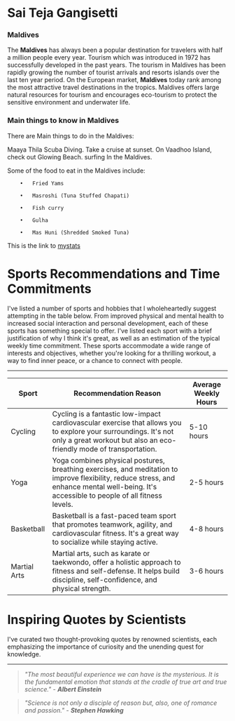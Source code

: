 # Sai Teja Gangisetti

### Maldives

The **Maldives** has always been a popular destination for travelers with half a million people every year. Tourism which was introduced in 1972 has successfully developed in the past years. The tourism in Maldives has been rapidly growing the number of tourist arrivals and resorts islands over the last ten year period. On the European market, **Maldives** today rank among the most attractive travel destinations in the tropics. Maldives offers large natural resources for tourism and encourages eco-tourism to protect the sensitive environment and underwater life.


### Main things to know in Maldives

There are  Main things  to do in the Maldives:

Maaya Thila Scuba Diving.
Take a cruise at sunset.
On Vaadhoo Island, check out Glowing Beach.
surfing In the Maldives.



Some of the food to eat in the Maldives include:

        •	Fried Yams

        •	Masroshi (Tuna Stuffed Chapati)

        •	Fish curry

        •	Gulha
        
        •	Mas Huni (Shredded Smoked Tuna)


This is the link to [mystats](Mystats.md)


# Sports Recommendations and Time Commitments

I've listed a number of sports and hobbies that I wholeheartedly suggest attempting in the table below. From improved physical and mental health to increased social interaction and personal development, each of these sports has something special to offer. I've listed each sport with a brief justification of why I think it's great, as well as an estimation of the typical weekly time commitment. These sports accommodate a wide range of interests and objectives, whether you're looking for a thrilling workout, a way to find inner peace, or a chance to connect with people.

---

| Sport         | Recommendation Reason                                      | Average Weekly Hours |
|---------------|-------------------------------------------------------------|----------------------|
| Cycling       | Cycling is a fantastic low-impact cardiovascular exercise that allows you to explore your surroundings. It's not only a great workout but also an eco-friendly mode of transportation. | 5-10 hours           |
| Yoga          | Yoga combines physical postures, breathing exercises, and meditation to improve flexibility, reduce stress, and enhance mental well-being. It's accessible to people of all fitness levels. | 2-5 hours            |
| Basketball    | Basketball is a fast-paced team sport that promotes teamwork, agility, and cardiovascular fitness. It's a great way to socialize while staying active. | 4-8 hours            |
| Martial Arts  | Martial arts, such as karate or taekwondo, offer a holistic approach to fitness and self-defense. It helps build discipline, self-confidence, and physical strength. | 3-6 hours            |


# Inspiring Quotes by Scientists

 

 I've curated two thought-provoking quotes by renowned scientists, each emphasizing the importance of curiosity and the unending quest for knowledge.

 

---

 

> *"The most beautiful experience we can have is the mysterious. It is the fundamental emotion that stands at the cradle of true art and true science."* - _**Albert Einstein**_

 

> *"Science is not only a disciple of reason but, also, one of romance and passion."* - _**Stephen Hawking**_


